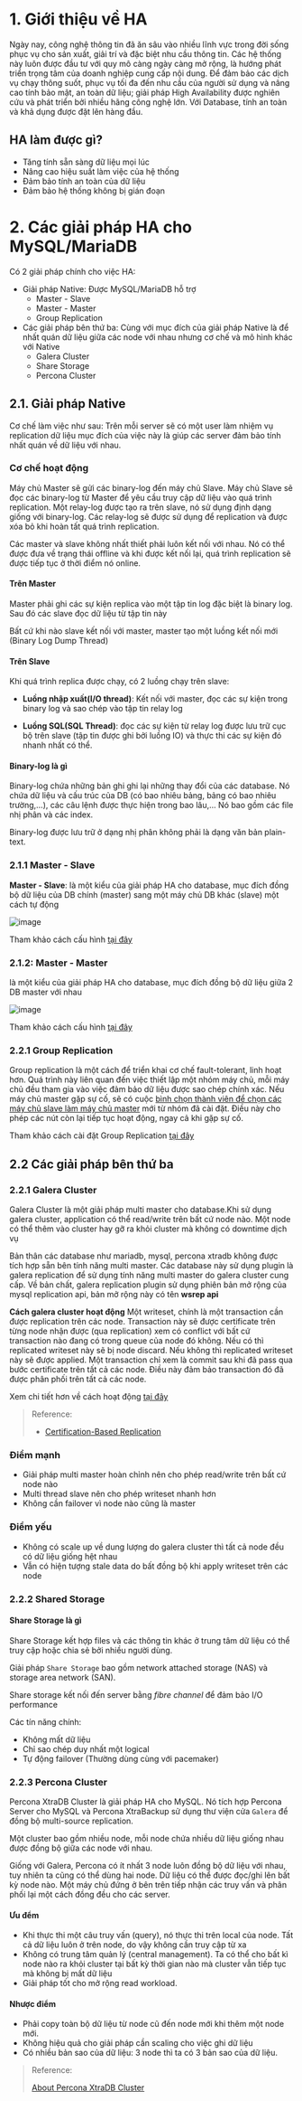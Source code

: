 # **1. Giới thiệu về HA**

Ngày nay, công nghệ thông tin đã ăn sâu vào nhiều lĩnh vực trong đời sống phục vụ cho sản xuất, giải trí và đặc biệt nhu cầu thông tin. Các hệ thống này luôn được đầu tư với quy mô càng ngày càng mở rộng, là hướng phát triển trọng tâm của doanh nghiệp cung cấp nội dung. Để đảm bảo các dịch vụ chạy thông suốt, phục vụ tối đa đến nhu cầu của người sử dụng và nâng cao tính bảo mật, an toàn dữ liệu; giải pháp High Availability được nghiên cứu và phát triển bởi nhiều hãng công nghệ lớn. Với Database, tính an toàn và khả dụng được đặt lên hàng đầu.

## **HA làm được gì?**

- Tăng tính sẵn sàng dữ liệu mọi lúc
- Nâng cao hiệu suất làm việc của hệ thống
- Đảm bảo tính an toàn của dữ liệu
- Đảm bảo hệ thống không bị gián đoạn

# **2. Các giải pháp HA cho MySQL/MariaDB**

Có 2 giải pháp chính cho việc HA:

- Giải pháp Native: Được MySQL/MariaDB hỗ trợ
  - Master - Slave
  - Master - Master
  - Group Replication
- Các giải pháp bên thứ ba: Cùng với mục đích của giải pháp Native là để nhất quán dữ liệu giữa các node với nhau nhưng cơ chế và mô hình khác với Native
  - Galera Cluster
  - Share Storage
  - Percona Cluster

## **2.1. Giải pháp Native**

Cơ chế làm việc như sau: Trên mỗi server sẽ có một user làm nhiệm vụ replication dữ liệu mục đích của việc này là giúp các server đảm bảo tính nhất quán về dữ liệu với nhau.

### **Cơ chế hoạt động**

Máy chủ Master sẽ gửi các binary-log đến máy chủ Slave. Máy chủ Slave sẽ đọc các binary-log từ Master để yêu cầu truy cập dữ liệu vào quá trình replication. Một relay-log được tạo ra trên slave, nó sử dụng định dạng giống với binary-log. Các relay-log sẽ được sử dụng để replication và được xóa bỏ khi hoàn tất quá trình replication.

Các master và slave không nhất thiết phải luôn kết nối với nhau. Nó có thể được đưa về trạng thái offline và khi được kết nối lại, quá trình replication sẽ được tiếp tục ở thời điểm nó online.

#### **Trên Master**

Master phải ghi các sự kiện replica vào một tập tin log đặc biệt là binary log. Sau đó các slave đọc dữ liệu từ tập tin này

Bất cứ khi nào slave kết nối với master, master tạo một luồng kết nối mới (Binary Log Dump Thread)

#### **Trên Slave**

Khi quá trình replica được chạy, có 2 luồng chạy trên slave:

- **Luồng nhập xuất(I/O thread)**: Kết nối với master, đọc các sự kiện trong binary log và sao chép vào tập tin relay log

- **Luồng SQL(SQL Thread)**: đọc các sự kiện từ relay log được lưu trữ cục bộ trên slave (tập tin được ghi bởi luồng IO) và thực thi các sự kiện đó nhanh nhất có thể.

#### **Binary-log là gì**

Binary-log chứa những bản ghi ghi lại những thay đổi của các database. Nó chứa dữ liệu và cấu trúc của DB (có bao nhiêu bảng, bảng có bao nhiêu trường,...), các câu lệnh được thực hiện trong bao lâu,... Nó bao gồm các file nhị phân và các index.

Binary-log được lưu trữ ở dạng nhị phân không phải là dạng văn bản plain-text.

### **2.1.1 Master - Slave**

**Master - Slave**: là một kiểu của giải pháp HA cho database, mục đích đồng bộ dữ liệu của DB chính (master) sang một máy chủ DB khác (slave) một cách tự động

![image](https://user-images.githubusercontent.com/54473576/234454971-f5048aec-6e03-4e7a-af89-0f66a7461e00.png)

Tham khảo cách cấu hình [tại đây](https://github.com/godkid1412/giai_phap_HA_cho_mysql-mariadb/blob/main/1.%20Master%20Slave/1.%20Master%20Slave.md)

### **2.1.2: Master - Master**

là một kiểu của giải pháp HA cho database, mục đích đồng bộ dữ liệu giữa 2 DB master với nhau

![image](https://user-images.githubusercontent.com/54473576/234460714-deafa432-c77a-4f69-9b26-4478f5acc93b.png)

Tham khảo cách cấu hình [tại đây](https://github.com/godkid1412/giai_phap_HA_cho_mysql-mariadb/blob/main/2.%20Master%20%20Master/Master%20Master.md)

### **2.2.1 Group Replication**

Group replication là một cách để triển khai cơ chế fault-tolerant, linh hoạt hơn. Quá trình này liên quan đến việc thiết lập một nhóm máy chủ, mỗi máy chủ đều tham gia vào việc đảm bảo dữ liệu được sao chép chính xác. Nếu máy chủ master gặp sự cố, sẽ có cuộc [bình chọn thành viên để chọn các máy chủ slave làm máy chủ master](https://github.com/godkid1412/giai_phap_HA_cho_mysql-mariadb/blob/main/3.%20Group%20Replication/New_Primary_Election) mới từ nhóm đã cài đặt. Điều này cho phép các nút còn lại tiếp tục hoạt động, ngay cả khi gặp sự cố.


Tham khảo cách cài đặt Group Replication [tại đây](https://github.com/godkid1412/giai_phap_HA_cho_mysql-mariadb/blob/main/3.%20Group%20Replication/3.%20Group%20Replication.md)

## **2.2 Các giải pháp bên thứ ba**

### **2.2.1 Galera Cluster**

Galera Cluster là một giải pháp multi master cho database.Khi sử dụng galera cluster, application có thể read/write trên bất cứ node nào. Một node có thể thêm vào cluster hay gỡ ra khỏi cluster mà không có downtime dịch vụ

Bản thân các database như mariadb, mysql, percona xtradb không được tích hợp sẵn bên tính năng multi master. Các database này sử dụng plugin là galera replication để sử dụng tính năng multi master do galera cluster cung cấp. Về bản chất, galera replication plugin sử dụng phiên bản mở rộng của mysql replication api, bản mở rộng này có tên **wsrep api**

**Cách galera cluster hoạt động**
Một writeset, chính là một transaction cần được replication trên các node. Transaction này sẽ được certificate trên từng node nhận được (qua replication) xem có conflict với bất cứ transaction nào đang có trong queue của node đó không. Nếu có thì replicated writeset này sẽ bị node discard. Nếu không thì replicated writeset này sẽ được applied. Một transaction chỉ xem là commit sau khi đã pass qua bước certificate trên tất cả các node. Điều này đảm bảo transaction đó đã được phân phối trên tất cả các node.

Xem chi tiết hơn về cách hoạt động [tại đây](https://github.com/godkid1412/giai_phap_HA_cho_mysql-mariadb/blob/main/4.%20Galera%20Cluster/Flow_Control.md)

> Reference:
>
>- [Certification-Based Replication](https://galeracluster.com/library/documentation/certification-based-replication.html)

### **Điểm mạnh**

- Giải pháp multi master hoàn chỉnh nên cho phép read/write trên bất cứ node nào
- Multi thread slave nên cho phép writeset nhanh hơn
- Không cần failover vì node nào cũng là master

### **Điểm yếu**

- Không có scale up về dung lượng do galera cluster thì tất cả node đều có dữ liệu giống hệt nhau
- Vẫn có hiện tượng stale data do bất đồng bộ khi apply writeset trên các node

### **2.2.2 Shared Storage**

#### **Share Storage là gì**

Share Storage kết hợp files và các thông tin khác ở trung tâm dữ liệu có thể truy cập hoặc chia sẻ bởi nhiều người dùng.

Giải pháp `Share Storage` bao gồm network attached storage (NAS) và storage area network (SAN).

Share storage kết nối đến server bằng _fibre channel_ để đảm bảo I/O performance

Các tín năng chính:

- Không mất dữ liệu
- Chỉ sao chép duy nhất một logical
- Tự động failover (Thường dùng cùng với pacemaker)

### **2.2.3 Percona Cluster**

Percona XtraDB Cluster là giải pháp HA cho MySQL. Nó tích hợp Percona Server cho MySQL và Percona XtraBackup sử dụng thư viện cửa `Galera` để đồng bộ multi-source replication.

Một cluster bao gồm nhiều node, mỗi node chứa nhiều dữ liệu giống nhau được đồng bộ giữa các node với nhau.

Giống với Galera, Percona có ít nhất 3 node luôn đồng bộ dữ liệu với nhau, tuy nhiên ta cũng có thể dùng hai node. Dữ liệu có thể được đọc/ghi lên bất kỳ node nào. Một máy chủ đứng ở bên trên tiếp nhận các truy vấn và phân phối lại một cách đồng đều cho các server.

#### **Ưu đểm**

- Khi thực thi một câu truy vấn (query), nó thực thi trên local của node. Tất cả dữ liệu luôn ở trên node, do vậy không cần truy cập từ xa
- Không có trung tâm quản lý (central management). Ta có thể cho bất kì node nào ra khỏi cluster tại bất kỳ thời gian nào mà cluster vẫn tiếp tục mà không bị mất dữ liệu
- Giải pháp tốt cho mở rộng read workload.

#### **Nhược điểm**

- Phải copy toàn bộ dữ liệu từ node cũ đến node mới khi thêm một node mới.
- Không hiệu quả cho giải pháp cần scaling cho việc ghi dữ liệu
- Có nhiều bản sao của dữ liệu: 3 node thì ta có 3 bản sao của dữ liệu.

> Reference:
>
>[About Percona XtraDB Cluster](https://docs.percona.com/percona-xtradb-cluster/8.0/intro.html)

